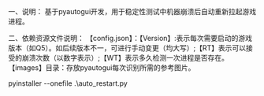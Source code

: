 一、说明：
    基于pyautogui开发，用于稳定性测试中机器崩溃后自动重新拉起游戏进程。

二、依赖资源文件说明：
    【config.json】：【Version】:表示每次需要启动的游戏版本（如Q5）。如后续版本不一，可进行手动变更（均大写）;【RT】表示可以接受的崩溃次数（以数字表示）;【WT】表示多久检测一次进程是否存在。
    【images】目录：存放pyautogui每次识别所需的参考图片。

pyinstaller --onefile .\auto_restart.py